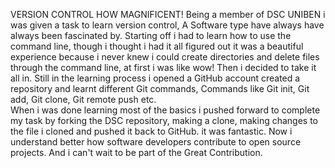   VERSION CONTROL HOW MAGNIFICENT!
  Being a member of DSC UNIBEN i was given a task to learn version control, A Software type have always have always been fascinated by. Starting off i had to learn how to use the command line, though i thought i had it all figured out it was a beautiful experience because i never knew i could create directories and delete files through the command line, at first i was like wow! Then i decided to take it all in. Still in the learning process i opened a GitHub account created a repository and learnt different Git commands, Commands like Git init, Git add, Git clone, Git remote push etc.  
  When i was done learning most of the basics i pushed forward to complete my task by forking the DSC repository, making a clone, making changes to the file i cloned and pushed it back to GitHub. it was fantastic. Now i understand better how software developers contribute to open source projects. And i can't wait to be part of the Great Contribution.

